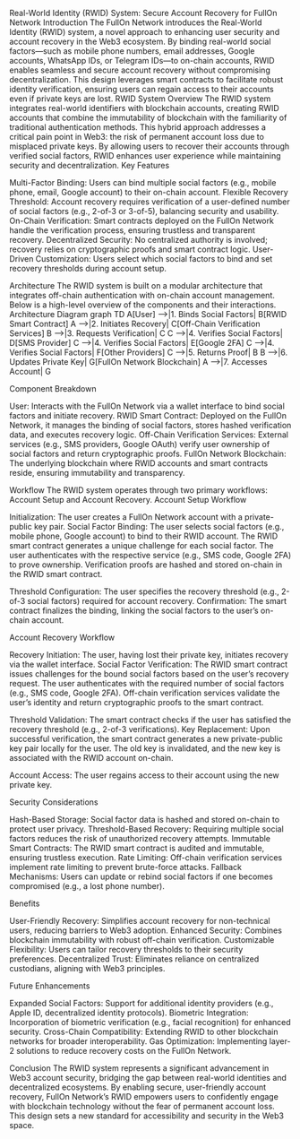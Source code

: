Real-World Identity (RWID) System: Secure Account Recovery for FullOn Network
Introduction
The FullOn Network introduces the Real-World Identity (RWID) system, a novel approach to enhancing user security and account recovery in the Web3 ecosystem. By binding real-world social factors—such as mobile phone numbers, email addresses, Google accounts, WhatsApp IDs, or Telegram IDs—to on-chain accounts, RWID enables seamless and secure account recovery without compromising decentralization. This design leverages smart contracts to facilitate robust identity verification, ensuring users can regain access to their accounts even if private keys are lost.
RWID System Overview
The RWID system integrates real-world identifiers with blockchain accounts, creating RWID accounts that combine the immutability of blockchain with the familiarity of traditional authentication methods. This hybrid approach addresses a critical pain point in Web3: the risk of permanent account loss due to misplaced private keys. By allowing users to recover their accounts through verified social factors, RWID enhances user experience while maintaining security and decentralization.
Key Features

Multi-Factor Binding: Users can bind multiple social factors (e.g., mobile phone, email, Google account) to their on-chain account.
Flexible Recovery Threshold: Account recovery requires verification of a user-defined number of social factors (e.g., 2-of-3 or 3-of-5), balancing security and usability.
On-Chain Verification: Smart contracts deployed on the FullOn Network handle the verification process, ensuring trustless and transparent recovery.
Decentralized Security: No centralized authority is involved; recovery relies on cryptographic proofs and smart contract logic.
User-Driven Customization: Users select which social factors to bind and set recovery thresholds during account setup.

Architecture
The RWID system is built on a modular architecture that integrates off-chain authentication with on-chain account management. Below is a high-level overview of the components and their interactions.
Architecture Diagram
graph TD
    A[User] -->|1. Binds Social Factors| B[RWID Smart Contract]
    A -->|2. Initiates Recovery| C[Off-Chain Verification Services]
    B -->|3. Requests Verification| C
    C -->|4. Verifies Social Factors| D[SMS Provider]
    C -->|4. Verifies Social Factors| E[Google 2FA]
    C -->|4. Verifies Social Factors| F[Other Providers]
    C -->|5. Returns Proof| B
    B -->|6. Updates Private Key| G[FullOn Network Blockchain]
    A -->|7. Accesses Account| G

Component Breakdown

User: Interacts with the FullOn Network via a wallet interface to bind social factors and initiate recovery.
RWID Smart Contract: Deployed on the FullOn Network, it manages the binding of social factors, stores hashed verification data, and executes recovery logic.
Off-Chain Verification Services: External services (e.g., SMS providers, Google OAuth) verify user ownership of social factors and return cryptographic proofs.
FullOn Network Blockchain: The underlying blockchain where RWID accounts and smart contracts reside, ensuring immutability and transparency.

Workflow
The RWID system operates through two primary workflows: Account Setup and Account Recovery.
Account Setup Workflow

Initialization: The user creates a FullOn Network account with a private-public key pair.
Social Factor Binding:
The user selects social factors (e.g., mobile phone, Google account) to bind to their RWID account.
The RWID smart contract generates a unique challenge for each social factor.
The user authenticates with the respective service (e.g., SMS code, Google 2FA) to prove ownership.
Verification proofs are hashed and stored on-chain in the RWID smart contract.


Threshold Configuration: The user specifies the recovery threshold (e.g., 2-of-3 social factors) required for account recovery.
Confirmation: The smart contract finalizes the binding, linking the social factors to the user’s on-chain account.

Account Recovery Workflow

Recovery Initiation: The user, having lost their private key, initiates recovery via the wallet interface.
Social Factor Verification:
The RWID smart contract issues challenges for the bound social factors based on the user’s recovery request.
The user authenticates with the required number of social factors (e.g., SMS code, Google 2FA).
Off-chain verification services validate the user’s identity and return cryptographic proofs to the smart contract.


Threshold Validation: The smart contract checks if the user has satisfied the recovery threshold (e.g., 2-of-3 verifications).
Key Replacement:
Upon successful verification, the smart contract generates a new private-public key pair locally for the user.
The old key is invalidated, and the new key is associated with the RWID account on-chain.


Account Access: The user regains access to their account using the new private key.

Security Considerations

Hash-Based Storage: Social factor data is hashed and stored on-chain to protect user privacy.
Threshold-Based Recovery: Requiring multiple social factors reduces the risk of unauthorized recovery attempts.
Immutable Smart Contracts: The RWID smart contract is audited and immutable, ensuring trustless execution.
Rate Limiting: Off-chain verification services implement rate limiting to prevent brute-force attacks.
Fallback Mechanisms: Users can update or rebind social factors if one becomes compromised (e.g., a lost phone number).

Benefits

User-Friendly Recovery: Simplifies account recovery for non-technical users, reducing barriers to Web3 adoption.
Enhanced Security: Combines blockchain immutability with robust off-chain verification.
Customizable Flexibility: Users can tailor recovery thresholds to their security preferences.
Decentralized Trust: Eliminates reliance on centralized custodians, aligning with Web3 principles.

Future Enhancements

Expanded Social Factors: Support for additional identity providers (e.g., Apple ID, decentralized identity protocols).
Biometric Integration: Incorporation of biometric verification (e.g., facial recognition) for enhanced security.
Cross-Chain Compatibility: Extending RWID to other blockchain networks for broader interoperability.
Gas Optimization: Implementing layer-2 solutions to reduce recovery costs on the FullOn Network.

Conclusion
The RWID system represents a significant advancement in Web3 account security, bridging the gap between real-world identities and decentralized ecosystems. By enabling secure, user-friendly account recovery, FullOn Network’s RWID empowers users to confidently engage with blockchain technology without the fear of permanent account loss. This design sets a new standard for accessibility and security in the Web3 space.
